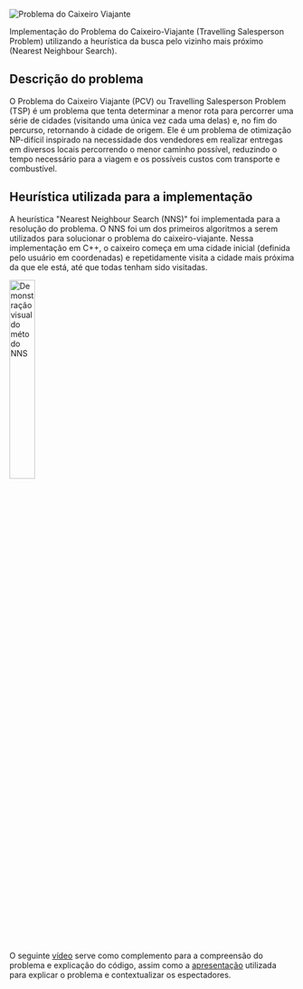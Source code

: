 ![Problema do Caixeiro Viajante](https://i.ibb.co/FB9kQnV/TSP.png)

Implementação do Problema do Caixeiro-Viajante (Travelling Salesperson Problem) utilizando a heurística da busca pelo vizinho mais próximo (Nearest Neighbour Search).

## Descrição do problema

O Problema do Caixeiro Viajante (PCV) ou Travelling Salesperson Problem (TSP) é um problema que tenta determinar a menor rota para percorrer uma série de cidades (visitando uma única vez cada uma delas) e, no fim do percurso, retornando à cidade de origem. Ele é um problema de otimização NP-difícil inspirado na necessidade dos vendedores em realizar entregas em diversos locais percorrendo o menor caminho possível, reduzindo o tempo necessário para a viagem e os possíveis custos com transporte e combustível.

## Heurística utilizada para a implementação
A heurística "Nearest Neighbour Search (NNS)" foi implementada para a resolução do problema. O NNS foi um dos primeiros algoritmos a serem utilizados para solucionar o problema do caixeiro-viajante. Nessa implementação em C++, o caixeiro começa em uma cidade inicial (definida pelo usuário em coordenadas) e repetidamente visita a cidade mais próxima da que ele está, até que todas tenham sido visitadas.

<img src="https://i.ibb.co/86DgXXK/teste.png" alt="Demonstração visual do método NNS" width="30%" height="30%">

O seguinte [vídeo](https://drive.google.com/file/d/1sOhWwb7xeDqj9GmE5KjLyvA0wXom7dG-/view?usp=sharing) serve como complemento para a compreensão do problema e explicação do código, assim como a [apresentação](https://drive.google.com/file/d/1e8lsV4VAXPhKJ0PpjkJAz7MHwk3VVM71/view?usp=sharing) utilizada para explicar o problema e contextualizar os espectadores.
